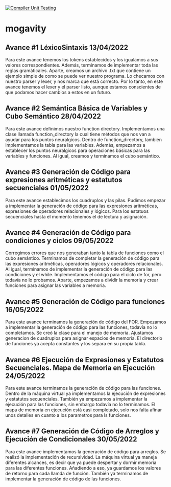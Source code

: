 [![Compiler Unit Testing](https://github.com/jaimehisao/mogavity/actions/workflows/python-app.yml/badge.svg)](https://github.com/jaimehisao/mogavity/actions/workflows/python-app.yml)
# mogavity
## Avance #1 LéxicoSintaxis 13/04/2022
Para este avance tenemos los tokens establecidos y los igualamos a sus valores correspondientes. Además, terminamos de implementar toda las reglas gramáticales. Aparte, creamos un archivo .txt que contiene un ejemplo simple de como se puede ver nuestro programa. Lo checamos con nuestro parser y lexer, y nos marca que está correcto. Por lo tanto, en este avance tenemos el lexer y el parser listo, aunque estamos conscientes de que podamos hacer cambios a estos en un futuro.

## Avance #2 Semántica Básica de Variables y Cubo Semántico 28/04/2022
Para este avance definimos nuestro function directory. Implementamos una clase llamada function_directory la cual tiene métodos que nos van a ayudar para los puntos neuralgicos. Dentro de function_directory, también implementamos la tabla para las variables. Además, empezamos a establecer los puntos neuralgicos para operaciones básicas para las variables y funciones. Al igual, creamos y terminamos el cubo semántico. 

## Avance #3 Generación de Código para expresiones aritméticas y estatutos secuenciales 01/05/2022
Para este avance establecimos los cuadruplos y las pilas. Pudimos empezar a implementar la generación de código para las expresiones aritméticas, expresiones de operadores relacionales y lógicos. Para los estatuos secuenciales hasta el momento tenemos el de lectura y asignación. 

## Avance #4 Generación de Código para condiciones y ciclos 09/05/2022
Corregimos errores que nos generaban tanto la tabla de funciones como el cubo semántico. Terminamos de completar la generación de código para las expresiones aritméticas, operadores lógicos y operadores relacionales. Al igual, terminamos de implementar la generación de código para las condiciones y el while. Implementamos el código para el ciclo de for, pero todavía no lo probamos. Aparte, empezamos a dividir la memoria y crear funciones para asignar las variables a memoria. 

## Avance #5 Generación de Código para funciones 16/05/2022
Para este avance terminamos la generación de código del FOR. Empezamos a implementar la generación de código para las funciones, todavía no lo completamos. Se creó la clase para el manejo de memoria. Ajustamos generacion de cuadruplos para asignar espacios de memoria. El directorio de funciones ya acepta constantes y los separa en su propia tabla. 

## Avance #6 Ejecución de Expresiones y Estatutos Secuenciales. Mapa de Memoria en Ejecución 24/05/2022
Para este avance terminamos la generación de código para las funciones. Dentro de la máquina virtual ya implementamos la ejecución de expresiones y estatutos secuenciales. También ya empezamos a implementar la ejecución para las funciones, sin embargo todavía no lo terminamos. El mapa de memoria en ejecución está casi completado, solo nos falta afinar unos detalles en cuanto a los parametros para ls funciones.

## Avance #7 Generación de Código de Arreglos y Ejecución de Condicionales 30/05/2022
Para este avance implementamos la generación de código para arreglos. Se realizó la implementación de recursividad. La máquina virtual ya maneja diferentes alcances, es decir que ya puede despertar y dormir memoria para las diferentes funciones. Añadiendo a eso, ya guardamos los valores de retorno para cada llamda de función. También ya terminamos de implementar la generación de código de las funciones. 